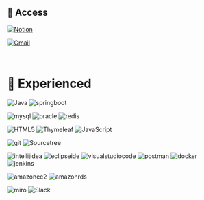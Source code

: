 :eyes: Access
-

[![Notion](https://img.shields.io/badge/Portfolio-%23000000.svg?style=for-the-badge&logo=notion&logoColor=white&link=https://www.notion.so/WON-WOO-SEO-3f2e0ae7b0d54f42abf534e82e4669c4?pvs=4)](https://www.notion.so/WON-WOO-SEO-3f2e0ae7b0d54f42abf534e82e4669c4?pvs=4) 

[![Gmail](https://img.shields.io/badge/Gmail-d14836?style=flat-square&logo=Gmail&logoColor=white&link=mailto:so222234@gmail.com)](mailto:so222234@gmail.com)

<br>

:running: Experienced
=

![Java](https://img.shields.io/badge/Java-007396.svg?&style=for-the-badge&logo=Java&logoColor=white)
![springboot](https://img.shields.io/badge/springboot-6DB33F?style=for-the-badge&logo=springboot&logoColor=white)

![mysql](https://img.shields.io/badge/mysql-%231572B6.svg?style=for-the-badge&logo=mysql&logoColor=white)
![oracle](https://img.shields.io/badge/oracle-F80000.svg?style=for-the-badge&logo=oracle&logoColor=white) 
![redis](https://img.shields.io/badge/redis-DC382D.svg?style=for-the-badge&logo=redis&logoColor=white)
      
![HTML5](https://img.shields.io/badge/html5-%23E34F26.svg?style=for-the-badge&logo=html5&logoColor=white)
![Thymeleaf](https://img.shields.io/badge/Thymeleaf-%23005C0F.svg?style=for-the-badge&logo=Thymeleaf&logoColor=white)
![JavaScript](https://img.shields.io/badge/javascript-%23323330.svg?style=for-the-badge&logo=javascript&logoColor=%23F7DF1E)

![git](https://img.shields.io/badge/git-F05032.svg?style=for-the-badge&logo=git&logoColor=white)
![Sourcetree](https://img.shields.io/badge/Sourcetree-0052CC.svg?style=for-the-badge&logo=Sourcetree&logoColor=white)

![intellijidea](https://img.shields.io/badge/intellijidea-000000.svg?style=for-the-badge&logo=intellijidea&logoColor=white)
![eclipseide](https://img.shields.io/badge/eclipseide-2C2255.svg?style=for-the-badge&logo=eclipseide&logoColor=white)
![visualstudiocode](https://img.shields.io/badge/visualstudiocode-007ACC.svg?style=for-the-badge&logo=visualstudiocode&logoColor=white)
![postman](https://img.shields.io/badge/postman-FF6C37.svg?style=for-the-badge&logo=postman&logoColor=white)
![docker](https://img.shields.io/badge/docker-2496ED.svg?style=for-the-badge&logo=docker&logoColor=white)
![jenkins](https://img.shields.io/badge/jenkins-D24939.svg?style=for-the-badge&logo=jenkins&logoColor=white)

![amazonec2](https://img.shields.io/badge/amazonec2-FF9900.svg?style=for-the-badge&logo=amazonec2&logoColor=white)
![amazonrds](https://img.shields.io/badge/amazonrds-527FFF.svg?style=for-the-badge&logo=amazonrds&logoColor=white)

![miro](https://img.shields.io/badge/miro-050038?style=for-the-badge&logo=miro&logoColor=white)
![Slack](https://img.shields.io/badge/Slack-4A154B?style=for-the-badge&logo=slack&logoColor=white) 

